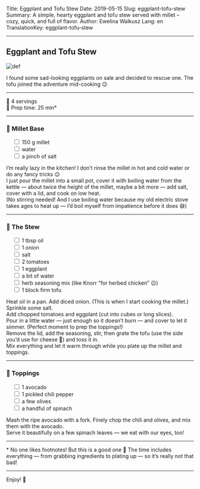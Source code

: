 Title: Eggplant and Tofu Stew
Date: 2019-05-15
Slug: eggplant-tofu-stew
Summary: A simple, hearty eggplant and tofu stew served with millet – cozy, quick, and full of flavor.
Author: Ewelina Walkusz
Lang: en
TranslationKey: eggplant-tofu-stew

---

## Eggplant and Tofu Stew

![def]

I found some sad-looking eggplants on sale and decided to rescue one. The tofu joined the adventure mid-cooking 😉

---

🔹 4 servings </br>
🔹 Prep time: 25 min*  

---

### 🍚 Millet Base

&emsp; <input type="checkbox"> 150 g millet </br>
&emsp; <input type="checkbox"> water </br>
&emsp; <input type="checkbox"> a pinch of salt </br>

I’m really lazy in the kitchen! I don’t rinse the millet in hot and cold water or do any fancy tricks 😉  
I just pour the millet into a small pot, cover it with boiling water from the kettle — about twice the height of the millet, maybe a bit more — add salt, cover with a lid, and cook on low heat.  
(No stirring needed! And I use boiling water because my old electric stove takes ages to heat up — I’d boil myself from impatience before it does 😅)

---

### 🍆 The Stew

&emsp; <input type="checkbox"> 1 tbsp oil </br>
&emsp; <input type="checkbox"> 1 onion </br>
&emsp; <input type="checkbox"> salt </br>
&emsp; <input type="checkbox"> 2 tomatoes </br>
&emsp; <input type="checkbox"> 1 eggplant </br>
&emsp; <input type="checkbox"> a bit of water </br>
&emsp; <input type="checkbox"> herb seasoning mix (like Knorr “for herbed chicken” 😉) </br>
&emsp; <input type="checkbox"> 1 block firm tofu </br>

Heat oil in a pan. Add diced onion. (This is when I start cooking the millet.) Sprinkle some salt.  
Add chopped tomatoes and eggplant (cut into cubes or long slices).  
Pour in a little water — just enough so it doesn’t burn — and cover to let it simmer. (Perfect moment to prep the toppings!)  
Remove the lid, add the seasoning, stir, then grate the tofu (use the side you’d use for cheese 🙂) and toss it in.  
Mix everything and let it warm through while you plate up the millet and toppings.

---

### 🥑 Toppings

&emsp; <input type="checkbox"> 1 avocado </br>
&emsp; <input type="checkbox"> 1 pickled chili pepper </br>
&emsp; <input type="checkbox"> a few olives </br>
&emsp; <input type="checkbox"> a handful of spinach </br>

Mash the ripe avocado with a fork. Finely chop the chili and olives, and mix them with the avocado.  
Serve it beautifully on a few spinach leaves — we eat with our eyes, too!

---

\* No one likes footnotes! But this is a good one 🙂 The time includes everything — from grabbing ingredients to plating up — so it’s really not that bad!

---

Enjoy! 💚

[def]: static/images/eggplant_tofu_stew.jpg
